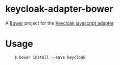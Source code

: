 keycloak-adapter-bower
======================

A [Bower](http://bower.io) project for the [Keycloak](http://www.keycloak.org/) [javascript adapter](https://keycloak.gitbooks.io/securing-client-applications-guide/content/topics/oidc/javascript-adapter.html).

# Usage

        $ bower install --save keycloak
